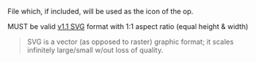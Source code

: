 File which, if included, will be used as the icon of the op. 

MUST be valid [v1.1 SVG](https://www.w3.org/TR/SVG11/) format with 1:1 aspect ratio (equal height & width)

> SVG is a vector (as opposed to raster) graphic format; it scales infinitely large/small w/out loss of quality.